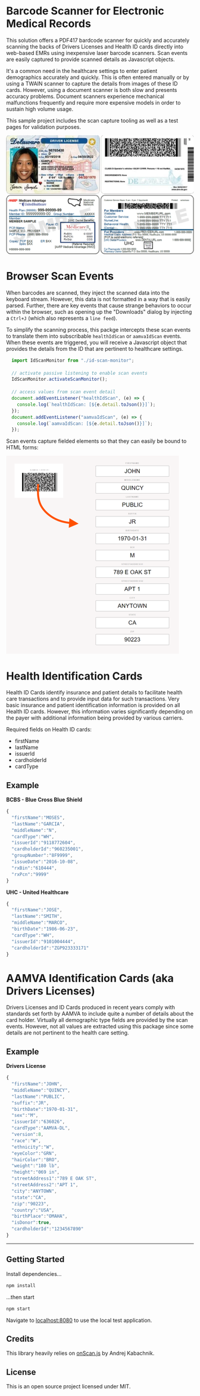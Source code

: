 
# Barcode Scanner for Electronic Medical Records

This solution offers a PDF417 bardcode scanner for quickly and accurately scanning the backs of Drivers Licenses and Health ID cards directly into web-based EMRs using inexpensive laser barcode scanners.  Scan events are easily captured to provide scanned details as Javascript objects.

It's a common need in the healthcare settings to enter patient demographics accurately and quickly.  This is often entered manually or by using a TWAIN scanner to capture the details from images of these ID cards.  However, using a document scanner is both slow and presents accuracy problems.  Document scanners experience mechanical malfunctions frequently and require more expensive models in order to sustain high volume usage.

This sample project includes the scan capture tooling as well as a test pages for validation purposes.

![AAMVA ID Card Sample](public/dl-sample.png)
![Health ID Card Sample](public/hc-sample.png)

# Browser Scan Events

When barcodes are scanned, they inject the scanned data into the keyboard stream.  However, this data is not formatted in a way that is easily parsed.  Further, there are key events that cause strange behaviors to occur within the browser, such as opening up the "Downloads" dialog by injecting a `Ctrl+J` (which also represents a `line feed`).

To simplify the scanning process, this packge intercepts these scan events to translate them into subscribable `healthIdScan` or `aamvaIdScan` events.  When these events are triggered, you will receive a Javascript object that provides the details from the ID that are pertinent to healthcare settings.


```javascript
  import IdScanMonitor from "./id-scan-monitor";

  // activate passive listening to enable scan events
  IdScanMonitor.activateScanMonitor();

  // access values from scan event detail
  document.addEventListener("healthIdScan", (e) => {
    console.log(`healthIdScan: [${e.detail.toJson()}]`);
  });
  document.addEventListener("aamvaIdScan", (e) => {
    console.log(`aamvaIdScan: [${e.detail.toJson()}]`);
  });
```

Scan events capture fielded elements so that they can easily be bound to HTML forms:

![Card Scanning Event](public/scan-sample.png)


# Health Identification Cards

Health ID Cards identify insurance and patient details to facilitate health care transactions and to provide input data for such transactions.  Very basic insurance and patient identification information is provided on all Health ID cards.  However, this information varies significantly depending on the payer with additional information being provided by various carriers.

Required fields on Health ID cards:

  * firstName
  * lastName
  * issuerId
  * cardholderId
  * cardType
## Example

**BCBS - Blue Cross Blue Shield**

```javascript
{
  "firstName":"MOSES",
  "lastName":"GARCIA",
  "middleName":"N",
  "cardType":"WH",
  "issuerId":"9118772604",
  "cardholderId":"960235001",
  "groupNumber":"8F9999",
  "issueDate":"2016-10-08",
  "rxBin":"610444",
  "rxPcn":"9999"
}
```

**UHC - United Healthcare**
```javascript
{
  "firstName":"JOSE",
  "lastName":"SMITH",
  "middleName":"MARCO",
  "birthDate":"1986-06-23",
  "cardType":"WH",
  "issuerId":"9101004444",
  "cardholderId":"ZGP923333171"
}
```


# AAMVA Identification Cards (aka Drivers Licenses)

Drivers Licenses and ID Cards produced in recent years comply with standards set forth by AAMVA to include quite a number of details about the card holder.  Virtually all demographic type fields are provided by the scan events.  However, not all values are extracted using this package since some details are not pertinent to the health care setting.

## Example

**Drivers License**

```javascript
{
  "firstName":"JOHN",
  "middleName":"QUINCY",
  "lastName":"PUBLIC",
  "suffix":"JR",
  "birthDate":"1970-01-31",
  "sex":"M",
  "issuerId":"636026",
  "cardType":"AAMVA-DL",
  "version":8,
  "race":"W",
  "ethnicity":"W",
  "eyeColor":"GRN",
  "hairColor":"BRO",
  "weight":"180 lb",
  "height":"069 in",
  "streetAddress1":"789 E OAK ST",
  "streetAddress2":"APT 1",
  "city":"ANYTOWN",
  "state":"CA",
  "zip":"90223",
  "country":"USA",
  "birthPlace":"OMAHA",
  "isDonor":true,
  "cardholderId":"1234567890"
}
```

---

## Getting Started

Install dependencies...

```bash
npm install
```

...then start

```bash
npm start
```

Navigate to [localhost:8080](http://localhost:8080) to use the local test application.


## Credits

This library heavily relies on [onScan.js](https://github.com/axenox/onscan.js) by Andrej Kabachnik.

## License

This is an open source project licensed under MIT.